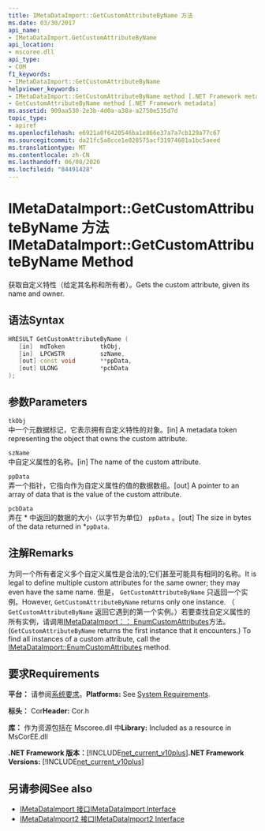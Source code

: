 ```yaml
---
title: IMetaDataImport::GetCustomAttributeByName 方法
ms.date: 03/30/2017
api_name:
- IMetaDataImport.GetCustomAttributeByName
api_location:
- mscoree.dll
api_type:
- COM
f1_keywords:
- IMetaDataImport::GetCustomAttributeByName
helpviewer_keywords:
- IMetaDataImport::GetCustomAttributeByName method [.NET Framework metadata]
- GetCustomAttributeByName method [.NET Framework metadata]
ms.assetid: 909aa530-2e3b-4d0a-a38a-a2750e535d7d
topic_type:
- apiref
ms.openlocfilehash: e6921a0f6420546ba1e866e37a7a7cb129a77c67
ms.sourcegitcommit: da21fc5a8cce1e028575acf31974681a1bc5aeed
ms.translationtype: MT
ms.contentlocale: zh-CN
ms.lasthandoff: 06/08/2020
ms.locfileid: "84491428"
---
```

# <a name="imetadataimportgetcustomattributebyname-method"></a><span data-ttu-id="4d220-102">IMetaDataImport::GetCustomAttributeByName 方法</span><span class="sxs-lookup"><span data-stu-id="4d220-102">IMetaDataImport::GetCustomAttributeByName Method</span></span>
<span data-ttu-id="4d220-103">获取自定义特性（给定其名称和所有者）。</span><span class="sxs-lookup"><span data-stu-id="4d220-103">Gets the custom attribute, given its name and owner.</span></span>  
  
## <a name="syntax"></a><span data-ttu-id="4d220-104">语法</span><span class="sxs-lookup"><span data-stu-id="4d220-104">Syntax</span></span>  
  
```cpp  
HRESULT GetCustomAttributeByName (  
   [in]  mdToken          tkObj,  
   [in]  LPCWSTR          szName,  
   [out] const void       **ppData,  
   [out] ULONG            *pcbData  
);  
```  
  
## <a name="parameters"></a><span data-ttu-id="4d220-105">参数</span><span class="sxs-lookup"><span data-stu-id="4d220-105">Parameters</span></span>  
 `tkObj`  
 <span data-ttu-id="4d220-106">中一个元数据标记，它表示拥有自定义特性的对象。</span><span class="sxs-lookup"><span data-stu-id="4d220-106">[in] A metadata token representing the object that owns the custom attribute.</span></span>  
  
 `szName`  
 <span data-ttu-id="4d220-107">中自定义属性的名称。</span><span class="sxs-lookup"><span data-stu-id="4d220-107">[in] The name of the custom attribute.</span></span>  
  
 `ppData`  
 <span data-ttu-id="4d220-108">弄一个指针，它指向作为自定义属性的值的数据数组。</span><span class="sxs-lookup"><span data-stu-id="4d220-108">[out] A pointer to an array of data that is the value of the custom attribute.</span></span>  
  
 `pcbData`  
 <span data-ttu-id="4d220-109">弄在 \* 中返回的数据的大小（以字节为单位） `ppData` 。</span><span class="sxs-lookup"><span data-stu-id="4d220-109">[out] The size in bytes of the data returned in \*`ppData`.</span></span>  
  
## <a name="remarks"></a><span data-ttu-id="4d220-110">注解</span><span class="sxs-lookup"><span data-stu-id="4d220-110">Remarks</span></span>  
 <span data-ttu-id="4d220-111">为同一个所有者定义多个自定义属性是合法的;它们甚至可能具有相同的名称。</span><span class="sxs-lookup"><span data-stu-id="4d220-111">It is legal to define multiple custom attributes for the same owner; they may even have the same name.</span></span> <span data-ttu-id="4d220-112">但是， `GetCustomAttributeByName` 只返回一个实例。</span><span class="sxs-lookup"><span data-stu-id="4d220-112">However, `GetCustomAttributeByName` returns only one instance.</span></span> <span data-ttu-id="4d220-113">（ `GetCustomAttributeByName` 返回它遇到的第一个实例。）若要查找自定义属性的所有实例，请调用[IMetaDataImport：： EnumCustomAttributes](imetadataimport-enumcustomattributes-method.md)方法。</span><span class="sxs-lookup"><span data-stu-id="4d220-113">(`GetCustomAttributeByName` returns the first instance that it encounters.) To find all instances of a custom attribute, call the [IMetaDataImport::EnumCustomAttributes](imetadataimport-enumcustomattributes-method.md) method.</span></span>  
  
## <a name="requirements"></a><span data-ttu-id="4d220-114">要求</span><span class="sxs-lookup"><span data-stu-id="4d220-114">Requirements</span></span>  
 <span data-ttu-id="4d220-115">**平台：** 请参阅[系统要求](../../get-started/system-requirements.md)。</span><span class="sxs-lookup"><span data-stu-id="4d220-115">**Platforms:** See [System Requirements](../../get-started/system-requirements.md).</span></span>  
  
 <span data-ttu-id="4d220-116">**标头：** Cor</span><span class="sxs-lookup"><span data-stu-id="4d220-116">**Header:** Cor.h</span></span>  
  
 <span data-ttu-id="4d220-117">**库：** 作为资源包括在 Mscoree.dll 中</span><span class="sxs-lookup"><span data-stu-id="4d220-117">**Library:** Included as a resource in MsCorEE.dll</span></span>  
  
 <span data-ttu-id="4d220-118">**.NET Framework 版本：**[!INCLUDE[net_current_v10plus](../../../../includes/net-current-v10plus-md.md)]</span><span class="sxs-lookup"><span data-stu-id="4d220-118">**.NET Framework Versions:** [!INCLUDE[net_current_v10plus](../../../../includes/net-current-v10plus-md.md)]</span></span>  
  
## <a name="see-also"></a><span data-ttu-id="4d220-119">另请参阅</span><span class="sxs-lookup"><span data-stu-id="4d220-119">See also</span></span>

- [<span data-ttu-id="4d220-120">IMetaDataImport 接口</span><span class="sxs-lookup"><span data-stu-id="4d220-120">IMetaDataImport Interface</span></span>](imetadataimport-interface.md)
- [<span data-ttu-id="4d220-121">IMetaDataImport2 接口</span><span class="sxs-lookup"><span data-stu-id="4d220-121">IMetaDataImport2 Interface</span></span>](imetadataimport2-interface.md)
